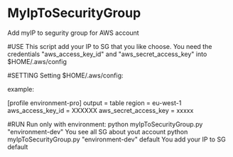 # MyIpToSecurityGroup
Add myIP to segurity group for AWS account

#USE
This script add your IP to SG that you like choose.
You need the credentials "aws_access_key_id" and "aws_secret_access_key" into $HOME/.aws/config

#SETTING
Setting   $HOME/.aws/config: 

example:

  [profile environment-pro]
  output = table
  region = eu-west-1
  aws_access_key_id = XXXXXX
  aws_secret_access_key = xxxxx

#RUN
  Run only with environment:
  python myIpToSecurityGroup.py "environment-dev"
You see all SG about yout account
  python myIpToSecurityGroup.py "environment-dev" default
You add your IP to SG default
